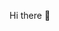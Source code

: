  Hi there 👋

<!--
**ShivarathnaMR/ShivarathnaMR** is a ✨ _special_ ✨ repository because its `README.md` (this file) appears on your GitHub profile.

Here are some ideas to get you started:

- 🔭 I’m currently pursuing  ...MCA
- 🌱 I’m currently learning ...React.Js
- 👯 I’m looking to collaborate on ...React.js
- 🤔 I’m looking for help with ...AWS
- 💬 Ask me about ... Anything
- 📫 How to reach me: ... mrshivarathna1999@gmail.com
- 😄 Pronouns: ...she/her
- ⚡ Fun fact: ...Iam flying in air like butterfly
-->
